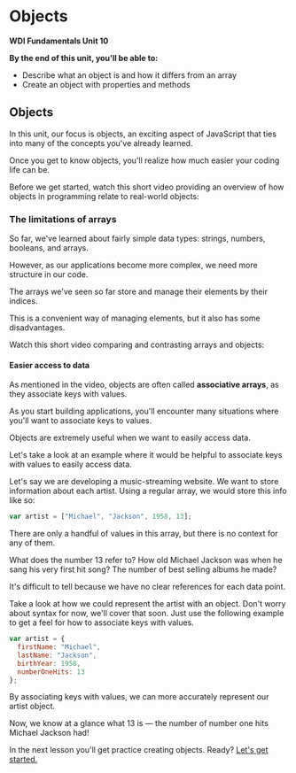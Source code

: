 # Objects

**WDI Fundamentals Unit 10**

**By the end of this unit, you'll be able to:**

* Describe what an object is and how it differs from an array
* Create an object with properties and methods

## Objects

In this unit, our focus is objects, an exciting aspect of JavaScript that ties into many of the concepts you've already learned.

Once you get to know objects, you'll realize how much easier your coding life can be.

Before we get started, watch this short video providing an overview of how objects in programming relate to real-world objects:

### The limitations of arrays

So far, we've learned about fairly simple data types: strings, numbers, booleans, and arrays.

However, as our applications become more complex, we need more structure in our code.

The arrays we've seen so far store and manage their elements by their indices.

This is a convenient way of managing elements, but it also has some disadvantages.

Watch this short video comparing and contrasting arrays and objects:

#### Easier access to data

As mentioned in the video, objects are often called **associative arrays**, as they associate keys with values.

As you start building applications, you'll encounter many situations where you'll want to associate keys to values.

Objects are extremely useful when we want to easily access data.

Let's take a look at an example where it would be helpful to associate keys with values to easily access data.

Let's say we are developing a music-streaming website. We want to store information about each artist. Using a regular array, we would store this info like so:

```javascript
var artist = ["Michael", "Jackson", 1958, 13];
```

There are only a handful of values in this array, but there is no context for any of them.

What does the number 13 refer to? How old Michael Jackson was when he sang his very first hit song? The number of best selling albums he made?

It's difficult to tell because we have no clear references for each data point.

Take a look at how we could represent the artist with an object. Don't worry about syntax for now, we'll cover that soon. Just use the following example to get a feel for how to associate keys with values.

```javascript
var artist = {
  firstName: "Michael",
  lastName: "Jackson",
  birthYear: 1958,
  numberOneHits: 13
};
```

By associating keys with values, we can more accurately represent our artist object.

Now, we know at a glance what 13 is — the number of number one hits Michael Jackson had!

In the next lesson you'll get practice creating objects. Ready? [Let's get started.](creating-objects/)

